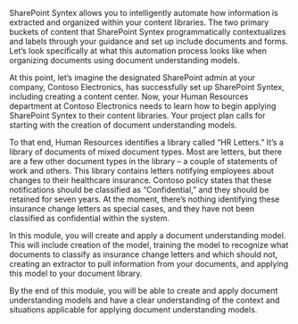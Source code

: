 SharePoint Syntex allows you to intelligently automate how information is extracted and organized within your content libraries. The two primary buckets of content that SharePoint Syntex programmatically contextualizes and labels through your guidance and set up include documents and forms. Let’s look specifically at what this automation process looks like when organizing documents using document understanding models.

At this point, let’s imagine the designated SharePoint admin at your company, Contoso Electronics, has successfully set up SharePoint Syntex, including creating a content center. Now, your Human Resources department at Contoso Electronics needs to learn how to begin applying SharePoint Syntex to their content libraries. Your project plan calls for starting with the creation of document understanding models.  

To that end, Human Resources identifies a library called “HR Letters.” It’s a library of documents of mixed document types. Most are letters, but there are a few other document types in the library – a couple of statements of work and others. This library contains letters notifying employees about changes to their healthcare insurance. Contoso policy states that these notifications should be classified as “Confidential,” and they should be retained for seven years. At the moment, there’s nothing identifying these insurance change letters as special cases, and they have not been classified as confidential within the system.

In this module, you will create and apply a document understanding model. This will include creation of the model, training the model to recognize what documents to classify as insurance change letters and which should not, creating an extractor to pull information from your documents, and applying this model to your document library.

By the end of this module, you will be able to create and apply document understanding models and have a clear understanding of the context and situations applicable for applying document understanding models.
